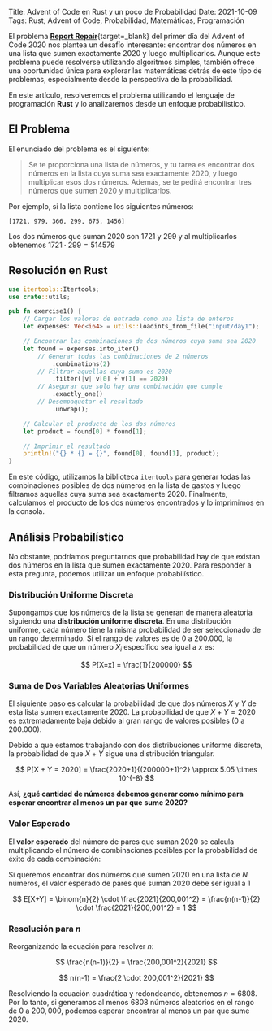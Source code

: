 Title: Advent of Code en Rust y un poco de Probabilidad 
Date: 2021-10-09 
Tags: Rust, Advent of Code, Probabilidad, Matemáticas, Programación

El problema [**Report Repair**](https://adventofcode.com/2020/day/1){target=_blank} del primer día del Advent of Code 2020 nos plantea un desafío interesante: encontrar dos números en una lista que sumen exactamente 2020 y luego multiplicarlos. Aunque este problema puede resolverse utilizando algoritmos simples, también ofrece una oportunidad única para explorar las matemáticas detrás de este tipo de problemas, especialmente desde la perspectiva de la probabilidad.

En este artículo, resolveremos el problema utilizando el lenguaje de programación **Rust** y lo analizaremos desde un enfoque probabilístico. 

## El Problema

El enunciado del problema es el siguiente:

> Se te proporciona una lista de números, y tu tarea es encontrar dos números en la lista cuya suma sea exactamente 2020, y luego multiplicar esos dos números. Además, se te pedirá encontrar tres números que sumen 2020 y multiplicarlos.

Por ejemplo, si la lista contiene los siguientes números:

```
[1721, 979, 366, 299, 675, 1456]
```

Los dos números que suman $2020$ son $1721$ y $299$ y al multiplicarlos obtenemos $1721 \cdot 299 = 514579$

## Resolución en Rust

```rust
use itertools::Itertools;
use crate::utils;

pub fn exercise1() {
    // Cargar los valores de entrada como una lista de enteros
    let expenses: Vec<i64> = utils::loadints_from_file("input/day1");

    // Encontrar las combinaciones de dos números cuya suma sea 2020
    let found = expenses.into_iter()
        // Generar todas las combinaciones de 2 números
            .combinations(2) 
        // Filtrar aquellas cuya suma es 2020
            .filter(|v| v[0] + v[1] == 2020) 
        // Asegurar que solo hay una combinación que cumple
            .exactly_one()  
        // Desempaquetar el resultado
            .unwrap();

    // Calcular el producto de los dos números
    let product = found[0] * found[1];

    // Imprimir el resultado
    println!("{} * {} = {}", found[0], found[1], product);
}
```

En este código, utilizamos la biblioteca `itertools` para generar todas las combinaciones posibles de dos números en la lista de gastos y luego filtramos aquellas cuya suma sea exactamente 2020. Finalmente, calculamos el producto de los dos números encontrados y lo imprimimos en la consola.

## Análisis Probabilístico

No obstante, podríamos preguntarnos que probabilidad hay de que existan dos números en la lista que sumen exactamente 2020. Para responder a esta pregunta, podemos utilizar un enfoque probabilístico.

### Distribución Uniforme Discreta

Supongamos que los números de la lista se generan de manera aleatoria siguiendo una **distribución uniforme discreta**. En una distribución uniforme, cada número tiene la misma probabilidad de ser seleccionado de un rango determinado. Si el rango de valores es de $0$ a $200.000$, la probabilidad de que un número $X_i$ específico sea igual a $x$ es:

$$
P[X=x] = \frac{1}{200000}
$$

### Suma de Dos Variables Aleatorias Uniformes

El siguiente paso es calcular la probabilidad de que dos números $X$ y $Y$ de esta lista sumen exactamente $2020$. La probabilidad de que $X + Y = 2020$ es extremadamente baja debido al gran rango de valores posibles ($0$ a $200.000$).

Debido a que estamos trabajando con dos distribuciones uniforme discreta, la probabilidad de que $X + Y$ sigue una distribución triangular. 

$$
P[X + Y = 2020] = \frac{2020+1}{(200000+1)^2} \approx 5.05 \times 10^{-8}
$$

Así, **¿qué cantidad de números debemos generar como mínimo para esperar encontrar al menos un par que sume 2020?**

### Valor Esperado

El **valor esperado** del número de pares que suman $2020$ se calcula multiplicando el número de combinaciones posibles por la probabilidad de éxito de cada combinación:

Si queremos encontrar dos números que sumen $2020$ en una lista de $N$ números, el valor esperado de pares que suman $2020$ debe ser igual a 1

$$
E[X+Y] = \binom{n}{2} \cdot \frac{2021}{200,001^2} = \frac{n(n-1)}{2} \cdot \frac{2021}{200,001^2} = 1
$$

### Resolución para $n$

Reorganizando la ecuación para resolver $n$:

$$
\frac{n(n-1)}{2} = \frac{200,001^2}{2021}
$$

$$
n(n-1) = \frac{2 \cdot 200,001^2}{2021}
$$

Resolviendo la ecuación cuadrática y redondeando, obtenemos $n = 6808$. Por lo tanto, si generamos al menos $6808$ números aleatorios en el rango de $0$ a $200,000$, podemos esperar encontrar al menos un par que sume $2020$.
